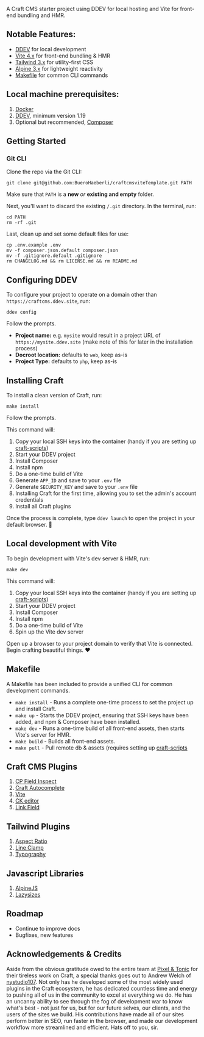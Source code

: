 A Craft CMS starter project using DDEV for local hosting and Vite for front-end bundling and HMR.

## Notable Features:

- [DDEV](https://ddev.readthedocs.io/) for local development
- [Vite 4.x](https://vitejs.dev/) for front-end bundling & HMR
- [Tailwind 3.x](https://tailwindcss.com) for utility-first CSS
- [Alpine 3.x](https://alpinejs.dev/) for lightweight reactivity
- [Makefile](https://www.gnu.org/software/make/manual/make.html) for common CLI commands

## Local machine prerequisites:

1. [Docker](https://www.docker.com/)
2. [DDEV](https://ddev.readthedocs.io/), minimum version 1.19
3. Optional but recommended, [Composer](https://getcomposer.org/)

## Getting Started

### Git CLI

Clone the repo via the Git CLI:

```shell
git clone git@github.com:BueroHaeberli/craftcmsviteTemplate.git PATH
```

Make sure that `PATH` is a **new** _or_ **existing and empty** folder.

Next, you'll want to discard the existing `/.git` directory. In the terminal, run:

```shell
cd PATH
rm -rf .git
```

Last, clean up and set some default files for use:

```shell
cp .env.example .env
mv -f composer.json.default composer.json
mv -f .gitignore.default .gitignore
rm CHANGELOG.md && rm LICENSE.md && rm README.md
```

## Configuring DDEV

To configure your project to operate on a domain other than `https://craftcms.ddev.site`, run:

```shell
ddev config
```

Follow the prompts.

- **Project name:** e.g. `mysite` would result in a project URL of `https://mysite.ddev.site` (make note of this for later in the installation process)
- **Docroot location:** defaults to `web`, keep as-is
- **Project Type:** defaults to `php`, keep as-is

## Installing Craft

To install a clean version of Craft, run:

```shell
make install
```

Follow the prompts.

This command will:

1. Copy your local SSH keys into the container (handy if you are setting up [craft-scripts](https://github.com/nystudio107/craft-scripts/))
2. Start your DDEV project
3. Install Composer
4. Install npm
5. Do a one-time build of Vite
6. Generate `APP_ID` and save to your `.env` file
7. Generate `SECURITY_KEY` and save to your `.env` file
8. Installing Craft for the first time, allowing you to set the admin's account credentials
9. Install all Craft plugins

Once the process is complete, type `ddev launch` to open the project in your default browser. 🚀

## Local development with Vite

To begin development with Vite's dev server & HMR, run:

```shell
make dev
```

This command will:

1. Copy your local SSH keys into the container (handy if you are setting up [craft-scripts](https://github.com/nystudio107/craft-scripts/))
2. Start your DDEV project
3. Install Composer
4. Install npm
5. Do a one-time build of Vite
6. Spin up the Vite dev server

Open up a browser to your project domain to verify that Vite is connected. Begin crafting beautiful things. ❤️

## Makefile

A Makefile has been included to provide a unified CLI for common development commands.

- `make install` - Runs a complete one-time process to set the project up and install Craft.
- `make up` - Starts the DDEV project, ensuring that SSH keys have been added, and npm & Composer have been installed.
- `make dev` - Runs a one-time build of all front-end assets, then starts Vite's server for HMR.
- `make build` - Builds all front-end assets.
- `make pull` - Pull remote db & assets (requires setting up [craft-scripts](https://github.com/nystudio107/craft-scripts/)

## Craft CMS Plugins

1. [CP Field Inspect](https://plugins.craftcms.com/cp-field-inspect)
1. [Craft Autocomplete](https://github.com/nystudio107/craft-autocomplete)
1. [Vite](https://github.com/nystudio107/craft-vite)
1. [CK editor](https://github.com/craftcms/ckeditor)
1. [Link Field](https://github.com/sebastian-lenz/craft-linkfield)

## Tailwind Plugins

1. [Aspect Ratio](https://github.com/tailwindlabs/tailwindcss-aspect-ratio)
1. [Line Clamp](https://github.com/tailwindlabs/tailwindcss-line-clamp)
1. [Typography](https://github.com/tailwindlabs/tailwindcss-typography)

## Javascript Libraries

1. [AlpineJS](https://alpinejs.dev/)
1. [Lazysizes](https://afarkas.github.io/lazysizes/)

## Roadmap

- Continue to improve docs
- Bugfixes, new features

## Acknowledgements & Credits

Aside from the obvious gratitude owed to the entire team at [Pixel & Tonic](https://pixelandtonic.com/) for their tireless work on Craft, a special thanks goes out to Andrew Welch of [nystudio107](https://nystudio107.com/). Not only has he developed some of the most widely used plugins in the Craft ecosystem, he has dedicated countless time and energy to pushing all of us in the community to excel at everything we do. He has an uncanny ability to see through the fog of development war to know what's best - not just for us, but for our future selves, our clients, and the users of the sites we build. His contributions have made all of our sites perform better in SEO, run faster in the browser, and made our development workflow more streamlined and efficient. Hats off to you, sir.
